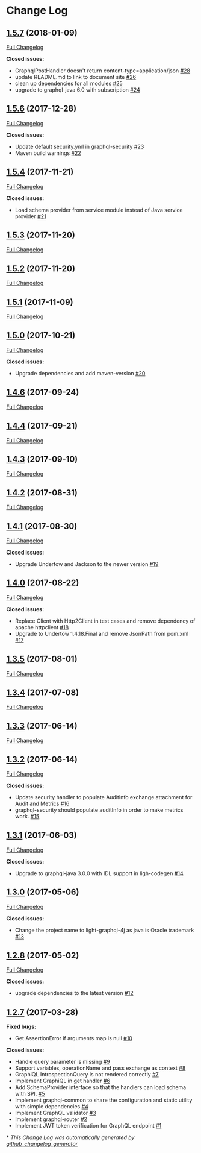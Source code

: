 # Change Log

## [1.5.7](https://github.com/networknt/light-graphql-4j/tree/1.5.7) (2018-01-09)
[Full Changelog](https://github.com/networknt/light-graphql-4j/compare/1.5.6...1.5.7)

**Closed issues:**

- GraphqlPostHandler doesn't return content-type=application/json [\#28](https://github.com/networknt/light-graphql-4j/issues/28)
- update README.md to link to document site [\#26](https://github.com/networknt/light-graphql-4j/issues/26)
- clean up dependencies for all modules [\#25](https://github.com/networknt/light-graphql-4j/issues/25)
- upgrade to graphql-java 6.0 with subscription [\#24](https://github.com/networknt/light-graphql-4j/issues/24)

## [1.5.6](https://github.com/networknt/light-graphql-4j/tree/1.5.6) (2017-12-28)
[Full Changelog](https://github.com/networknt/light-graphql-4j/compare/1.5.4...1.5.6)

**Closed issues:**

- Update default security.yml in graphql-security [\#23](https://github.com/networknt/light-graphql-4j/issues/23)
- Maven build warnings [\#22](https://github.com/networknt/light-graphql-4j/issues/22)

## [1.5.4](https://github.com/networknt/light-graphql-4j/tree/1.5.4) (2017-11-21)
[Full Changelog](https://github.com/networknt/light-graphql-4j/compare/1.5.3...1.5.4)

**Closed issues:**

- Load schema provider from service module instead of Java service provider [\#21](https://github.com/networknt/light-graphql-4j/issues/21)

## [1.5.3](https://github.com/networknt/light-graphql-4j/tree/1.5.3) (2017-11-20)
[Full Changelog](https://github.com/networknt/light-graphql-4j/compare/1.5.2...1.5.3)

## [1.5.2](https://github.com/networknt/light-graphql-4j/tree/1.5.2) (2017-11-20)
[Full Changelog](https://github.com/networknt/light-graphql-4j/compare/1.5.1...1.5.2)

## [1.5.1](https://github.com/networknt/light-graphql-4j/tree/1.5.1) (2017-11-09)
[Full Changelog](https://github.com/networknt/light-graphql-4j/compare/1.5.0...1.5.1)

## [1.5.0](https://github.com/networknt/light-graphql-4j/tree/1.5.0) (2017-10-21)
[Full Changelog](https://github.com/networknt/light-graphql-4j/compare/1.4.6...1.5.0)

**Closed issues:**

- Upgrade dependencies and add maven-version [\#20](https://github.com/networknt/light-graphql-4j/issues/20)

## [1.4.6](https://github.com/networknt/light-graphql-4j/tree/1.4.6) (2017-09-24)
[Full Changelog](https://github.com/networknt/light-graphql-4j/compare/1.4.4...1.4.6)

## [1.4.4](https://github.com/networknt/light-graphql-4j/tree/1.4.4) (2017-09-21)
[Full Changelog](https://github.com/networknt/light-graphql-4j/compare/1.4.3...1.4.4)

## [1.4.3](https://github.com/networknt/light-graphql-4j/tree/1.4.3) (2017-09-10)
[Full Changelog](https://github.com/networknt/light-graphql-4j/compare/1.4.2...1.4.3)

## [1.4.2](https://github.com/networknt/light-graphql-4j/tree/1.4.2) (2017-08-31)
[Full Changelog](https://github.com/networknt/light-graphql-4j/compare/1.4.1...1.4.2)

## [1.4.1](https://github.com/networknt/light-graphql-4j/tree/1.4.1) (2017-08-30)
[Full Changelog](https://github.com/networknt/light-graphql-4j/compare/1.4.0...1.4.1)

**Closed issues:**

- Upgrade Undertow and Jackson to the newer version [\#19](https://github.com/networknt/light-graphql-4j/issues/19)

## [1.4.0](https://github.com/networknt/light-graphql-4j/tree/1.4.0) (2017-08-22)
[Full Changelog](https://github.com/networknt/light-graphql-4j/compare/1.3.5...1.4.0)

**Closed issues:**

- Replace Client with Http2Client in test cases and remove dependency of apache httpclient [\#18](https://github.com/networknt/light-graphql-4j/issues/18)
- Upgrade to Undertow 1.4.18.Final and remove JsonPath from pom.xml [\#17](https://github.com/networknt/light-graphql-4j/issues/17)

## [1.3.5](https://github.com/networknt/light-graphql-4j/tree/1.3.5) (2017-08-01)
[Full Changelog](https://github.com/networknt/light-graphql-4j/compare/1.3.4...1.3.5)

## [1.3.4](https://github.com/networknt/light-graphql-4j/tree/1.3.4) (2017-07-08)
[Full Changelog](https://github.com/networknt/light-graphql-4j/compare/1.3.3...1.3.4)

## [1.3.3](https://github.com/networknt/light-graphql-4j/tree/1.3.3) (2017-06-14)
[Full Changelog](https://github.com/networknt/light-graphql-4j/compare/1.3.2...1.3.3)

## [1.3.2](https://github.com/networknt/light-graphql-4j/tree/1.3.2) (2017-06-14)
[Full Changelog](https://github.com/networknt/light-graphql-4j/compare/1.3.1...1.3.2)

**Closed issues:**

- Update security handler to populate AuditInfo exchange attachment for Audit and Metrics [\#16](https://github.com/networknt/light-graphql-4j/issues/16)
- graphql-security should populate auditInfo in order to make metrics work. [\#15](https://github.com/networknt/light-graphql-4j/issues/15)

## [1.3.1](https://github.com/networknt/light-graphql-4j/tree/1.3.1) (2017-06-03)
[Full Changelog](https://github.com/networknt/light-graphql-4j/compare/1.3.0...1.3.1)

**Closed issues:**

- Upgrade to graphql-java 3.0.0 with IDL support in ligh-codegen [\#14](https://github.com/networknt/light-graphql-4j/issues/14)

## [1.3.0](https://github.com/networknt/light-graphql-4j/tree/1.3.0) (2017-05-06)
[Full Changelog](https://github.com/networknt/light-graphql-4j/compare/1.2.8...1.3.0)

**Closed issues:**

- Change the project name to light-graphql-4j as java is Oracle trademark [\#13](https://github.com/networknt/light-graphql-4j/issues/13)

## [1.2.8](https://github.com/networknt/light-graphql-4j/tree/1.2.8) (2017-05-02)
[Full Changelog](https://github.com/networknt/light-graphql-4j/compare/1.2.7...1.2.8)

**Closed issues:**

- upgrade dependencies to the latest version [\#12](https://github.com/networknt/light-graphql-4j/issues/12)

## [1.2.7](https://github.com/networknt/light-graphql-4j/tree/1.2.7) (2017-03-28)
**Fixed bugs:**

- Get AssertionError if arguments map is null [\#10](https://github.com/networknt/light-graphql-4j/issues/10)

**Closed issues:**

- Handle query parameter is missing [\#9](https://github.com/networknt/light-graphql-4j/issues/9)
- Support variables, operationName and pass exchange as context [\#8](https://github.com/networknt/light-graphql-4j/issues/8)
- GraphiQL IntrospectionQuery is not rendered correctly [\#7](https://github.com/networknt/light-graphql-4j/issues/7)
- Implement GraphiQL in get handler [\#6](https://github.com/networknt/light-graphql-4j/issues/6)
- Add SchemaProvider interface so that the handlers can load schema with SPI. [\#5](https://github.com/networknt/light-graphql-4j/issues/5)
- Implement graphql-common to share the configuration and static utility with simple dependencies [\#4](https://github.com/networknt/light-graphql-4j/issues/4)
- Implement GraphQL validator [\#3](https://github.com/networknt/light-graphql-4j/issues/3)
- Implement graphql-router [\#2](https://github.com/networknt/light-graphql-4j/issues/2)
- Implement JWT token verification for GraphQL endpoint [\#1](https://github.com/networknt/light-graphql-4j/issues/1)



\* *This Change Log was automatically generated by [github_changelog_generator](https://github.com/skywinder/Github-Changelog-Generator)*